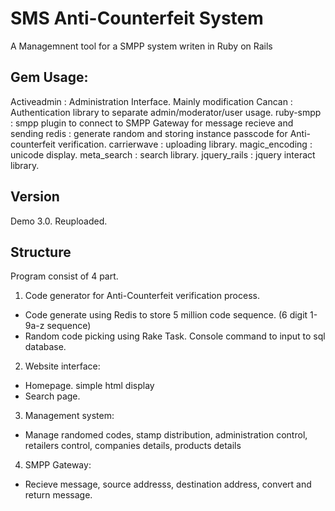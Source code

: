 # SMS Anti-Counterfeit System 

A Managemnent tool for a SMPP system writen in Ruby on Rails

## Gem Usage:

Activeadmin 	: Administration Interface. Mainly modification
Cancan			: Authentication library to separate admin/moderator/user usage.
ruby-smpp		: smpp plugin to connect to SMPP Gateway for message recieve and sending
redis 			: generate random and storing instance passcode for Anti-counterfeit verification.
carrierwave 	: uploading library.
magic_encoding  : unicode display.
meta_search		: search library.
jquery_rails	: jquery interact library.


## Version

Demo 3.0. Reuploaded.

## Structure

Program consist of 4 part.

1. Code generator for Anti-Counterfeit verification process.

- Code generate using Redis to store 5 million code sequence. (6 digit 1-9a-z sequence)
- Random code picking using Rake Task. Console command to input to sql database.

2. Website interface:

- Homepage. simple html display
- Search page. 

3. Management system:

- Manage randomed codes, stamp distribution, administration control, retailers control, companies details, products details

4. SMPP Gateway:

- Recieve message, source addresss, destination address, convert and return message.